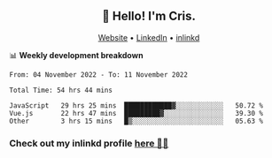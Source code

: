 
<h2 align="center">👋 Hello! I'm Cris.</h2>
<p align="center">
  <a href="https://www.criscunas.dev">Website</a> •
  <a href="https://www.linkedin.com/in/cristophercunas/">LinkedIn</a> •
  <a href="https://www.inlinkd.app">inlinkd</a>
  
</p>


📊 **Weekly development breakdown**
<!--START_SECTION:waka-->

```text
From: 04 November 2022 - To: 11 November 2022

Total Time: 54 hrs 44 mins

JavaScript   29 hrs 25 mins  ████████████▓░░░░░░░░░░░░   50.72 %
Vue.js       22 hrs 47 mins  █████████▓░░░░░░░░░░░░░░░   39.30 %
Other        3 hrs 15 mins   █▒░░░░░░░░░░░░░░░░░░░░░░░   05.63 %
```

<!--END_SECTION:waka-->

<div> 
  <h3>Check out my inlinkd profile
  <a href="https://www.inlinkd.app/link/cristophercunas">here 👨‍💻</a>
  </h3>
</div>
